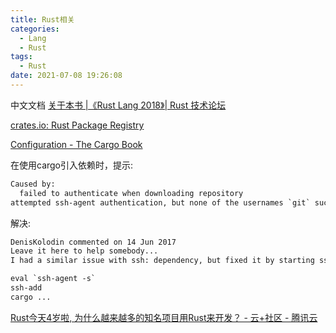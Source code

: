 ```yaml
---
title: Rust相关
categories:
  - Lang
  - Rust
tags:
  - Rust
date: 2021-07-08 19:26:08
---
```


中文文档
[关于本书 |《Rust Lang 2018》| Rust 技术论坛](https://learnku.com/docs/rust-lang/2018/about-this-book/4591)

[crates.io: Rust Package Registry](https://crates.io/)


[Configuration - The Cargo Book](https://doc.rust-lang.org/cargo/reference/config.html#netgit-fetch-with-cli)



在使用cargo引入依赖时，提示:

```txt
Caused by:
  failed to authenticate when downloading repository
attempted ssh-agent authentication, but none of the usernames `git` succeeded
```
解决:

```txt
DenisKolodin commented on 14 Jun 2017
Leave it here to help somebody...
I had a similar issue with ssh: dependency, but fixed it by starting ssh agent:

eval `ssh-agent -s`
ssh-add
cargo ...

```


[Rust今天4岁啦, 为什么越来越多的知名项目用Rust来开发？ - 云+社区 - 腾讯云](https://cloud.tencent.com/developer/article/1428784)



